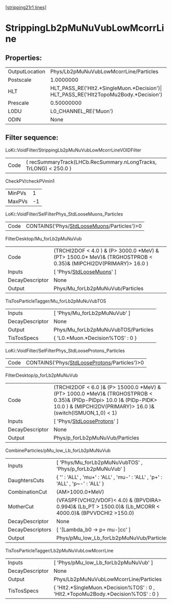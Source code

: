 [[stripping21r1 lines]](./stripping21r1-index)

# StrippingLb2pMuNuVubLowMcorrLine

## Properties:

|                |                                                                                         |
|----------------|-----------------------------------------------------------------------------------------|
| OutputLocation | Phys/Lb2pMuNuVubLowMcorrLine/Particles                                                  |
| Postscale      | 1.0000000                                                                               |
| HLT            | HLT_PASS_RE('Hlt2.\*SingleMuon.\*Decision')\| HLT_PASS_RE('Hlt2TopoMu2Body.\*Decision') |
| Prescale       | 0.50000000                                                                              |
| L0DU           | L0_CHANNEL_RE('Muon')                                                                   |
| ODIN           | None                                                                                    |

## Filter sequence:

LoKi::VoidFilter/StrippingLb2pMuNuVubLowMcorrLineVOIDFilter

|      |                                                                   |
|------|-------------------------------------------------------------------|
| Code | ( recSummaryTrack(LHCb.RecSummary.nLongTracks, TrLONG) \< 250.0 ) |

CheckPV/checkPVmin1

|        |     |
|--------|-----|
| MinPVs | 1   |
| MaxPVs | -1  |

LoKi::VoidFilter/SelFilterPhys_StdLooseMuons_Particles

|      |                                                                                              |
|------|----------------------------------------------------------------------------------------------|
| Code | CONTAINS('Phys/[StdLooseMuons](./stripping21r1-commonparticles-stdloosemuons)/Particles')\>0 |

FilterDesktop/Mu_forLb2pMuNuVub

|                 |                                                                                                                     |
|-----------------|---------------------------------------------------------------------------------------------------------------------|
| Code            | (TRCHI2DOF \< 4.0 ) & (P\> 3000.0 \*MeV) & (PT\> 1500.0\* MeV)& (TRGHOSTPROB \< 0.35)& (MIPCHI2DV(PRIMARY)\> 16.0 ) |
| Inputs          | [ 'Phys/[StdLooseMuons](./stripping21r1-commonparticles-stdloosemuons)' ]                                         |
| DecayDescriptor | None                                                                                                                |
| Output          | Phys/Mu_forLb2pMuNuVub/Particles                                                                                    |

TisTosParticleTagger/Mu_forLb2pMuNuVubTOS

|                 |                                     |
|-----------------|-------------------------------------|
| Inputs          | [ 'Phys/Mu_forLb2pMuNuVub' ]      |
| DecayDescriptor | None                                |
| Output          | Phys/Mu_forLb2pMuNuVubTOS/Particles |
| TisTosSpecs     | { 'L0.\*Muon.\*Decision%TOS' : 0 }  |

LoKi::VoidFilter/SelFilterPhys_StdLooseProtons_Particles

|      |                                                                                                  |
|------|--------------------------------------------------------------------------------------------------|
| Code | CONTAINS('Phys/[StdLooseProtons](./stripping21r1-commonparticles-stdlooseprotons)/Particles')\>0 |

FilterDesktop/p_forLb2pMuNuVub

|                 |                                                                                                                                                                                            |
|-----------------|--------------------------------------------------------------------------------------------------------------------------------------------------------------------------------------------|
| Code            | (TRCHI2DOF \< 6.0 )& (P\> 15000.0 \*MeV) & (PT\> 1000.0 \*MeV)& (TRGHOSTPROB \< 0.35)& (PIDp-PIDpi\> 10.0 )& (PIDp-PIDK\> 10.0 ) & (MIPCHI2DV(PRIMARY)\> 16.0 )& (switch(ISMUON,1,0) \< 1) |
| Inputs          | [ 'Phys/[StdLooseProtons](./stripping21r1-commonparticles-stdlooseprotons)' ]                                                                                                            |
| DecayDescriptor | None                                                                                                                                                                                       |
| Output          | Phys/p_forLb2pMuNuVub/Particles                                                                                                                                                            |

CombineParticles/pMu_low_Lb_forLb2pMuNuVub

|                  |                                                                                                              |
|------------------|--------------------------------------------------------------------------------------------------------------|
| Inputs           | [ 'Phys/Mu_forLb2pMuNuVubTOS' , 'Phys/p_forLb2pMuNuVub' ]                                                  |
| DaughtersCuts    | { '' : 'ALL' , 'mu+' : 'ALL' , 'mu-' : 'ALL' , 'p+' : 'ALL' , 'p~-' : 'ALL' }                                |
| CombinationCut   | (AM\>1000.0\*MeV)                                                                                            |
| MotherCut        | (VFASPF(VCHI2/VDOF)\< 4.0) & (BPVDIRA\> 0.994)& (Lb_PT \> 1500.0)& (Lb_MCORR \< 4000.0)& (BPVVDCHI2 \>150.0) |
| DecayDescriptor  | None                                                                                                         |
| DecayDescriptors | [ '[Lambda_b0 -\> p+ mu-]cc' ]                                                                           |
| Output           | Phys/pMu_low_Lb_forLb2pMuNuVub/Particles                                                                     |

TisTosParticleTagger/Lb2pMuNuVubLowMcorrLine

|                 |                                                                                      |
|-----------------|--------------------------------------------------------------------------------------|
| Inputs          | [ 'Phys/pMu_low_Lb_forLb2pMuNuVub' ]                                               |
| DecayDescriptor | None                                                                                 |
| Output          | Phys/Lb2pMuNuVubLowMcorrLine/Particles                                               |
| TisTosSpecs     | { 'Hlt2.\*SingleMuon.\*Decision%TOS' : 0 , 'Hlt2.\*TopoMu2Body.\*Decision%TOS' : 0 } |
